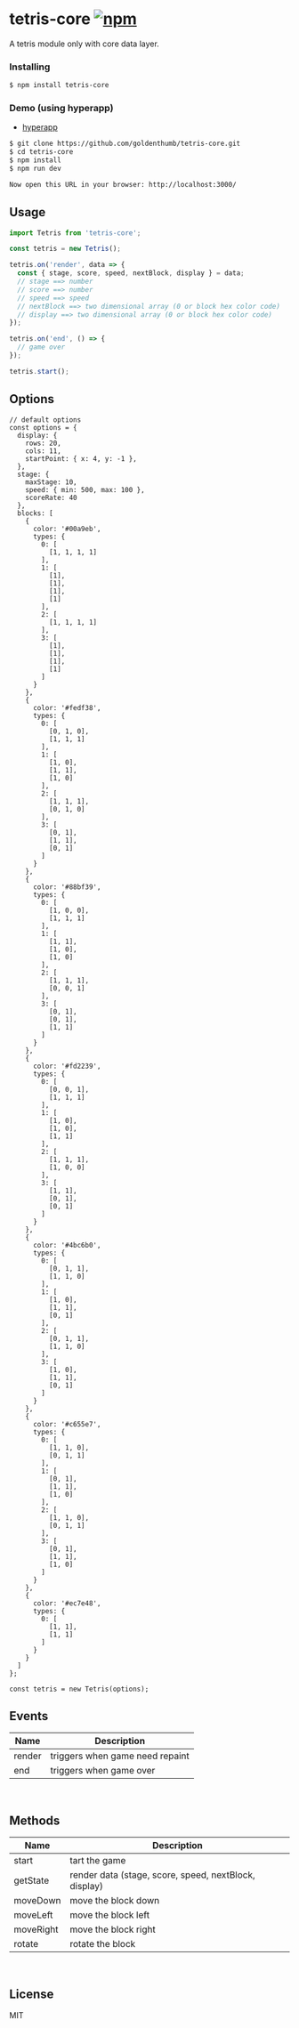 # tetris-core [![npm](https://img.shields.io/npm/v/tetris-core.svg)](https://www.npmjs.com/package/tetris-core)
A tetris module only with core data layer.

### Installing
```bash
$ npm install tetris-core
```

### Demo (using hyperapp)
- [hyperapp](https://www.npmjs.com/package/hyperapp)
```bash
$ git clone https://github.com/goldenthumb/tetris-core.git
$ cd tetris-core
$ npm install
$ npm run dev

Now open this URL in your browser: http://localhost:3000/
```

## Usage
```js
import Tetris from 'tetris-core';

const tetris = new Tetris();

tetris.on('render', data => {
  const { stage, score, speed, nextBlock, display } = data;
  // stage ==> number
  // score ==> number
  // speed ==> speed
  // nextBlock ==> two dimensional array (0 or block hex color code)
  // display ==> two dimensional array (0 or block hex color code)
});

tetris.on('end', () => {
  // game over
});

tetris.start();

```

## Options
```
// default options
const options = {
  display: {
    rows: 20, 
    cols: 11,
    startPoint: { x: 4, y: -1 },
  },
  stage: {
    maxStage: 10,
    speed: { min: 500, max: 100 },
    scoreRate: 40
  },
  blocks: [
    {
      color: '#00a9eb',
      types: {
        0: [
          [1, 1, 1, 1]
        ],
        1: [
          [1],
          [1],
          [1],
          [1]
        ],
        2: [
          [1, 1, 1, 1]
        ],
        3: [
          [1],
          [1],
          [1],
          [1]
        ]
      }
    },
    {
      color: '#fedf38',
      types: {
        0: [
          [0, 1, 0],
          [1, 1, 1]
        ],
        1: [
          [1, 0],
          [1, 1],
          [1, 0]
        ],
        2: [
          [1, 1, 1],
          [0, 1, 0]
        ],
        3: [
          [0, 1],
          [1, 1],
          [0, 1]
        ]
      }
    },
    {
      color: '#88bf39',
      types: {
        0: [
          [1, 0, 0],
          [1, 1, 1]
        ],
        1: [
          [1, 1],
          [1, 0],
          [1, 0]
        ],
        2: [
          [1, 1, 1],
          [0, 0, 1]
        ],
        3: [
          [0, 1],
          [0, 1],
          [1, 1]
        ]
      }
    },
    {
      color: '#fd2239',
      types: {
        0: [
          [0, 0, 1],
          [1, 1, 1]
        ],
        1: [
          [1, 0],
          [1, 0],
          [1, 1]
        ],
        2: [
          [1, 1, 1],
          [1, 0, 0]
        ],
        3: [
          [1, 1],
          [0, 1],
          [0, 1]
        ]
      }
    },
    {
      color: '#4bc6b0',
      types: {
        0: [
          [0, 1, 1],
          [1, 1, 0]
        ],
        1: [
          [1, 0],
          [1, 1],
          [0, 1]
        ],
        2: [
          [0, 1, 1],
          [1, 1, 0]
        ],
        3: [
          [1, 0],
          [1, 1],
          [0, 1]
        ]
      }
    },
    {
      color: '#c655e7',
      types: {
        0: [
          [1, 1, 0],
          [0, 1, 1]
        ],
        1: [
          [0, 1],
          [1, 1],
          [1, 0]
        ],
        2: [
          [1, 1, 0],
          [0, 1, 1]
        ],
        3: [
          [0, 1],
          [1, 1],
          [1, 0]
        ]
      }
    },
    {
      color: '#ec7e48',
      types: {
        0: [
          [1, 1],
          [1, 1]
        ]
      }
    }
  ]
};

const tetris = new Tetris(options);
```

## Events
|  Name  | Description                       |
|--------|-----------------------------------|
| render | triggers when game need repaint   |
| end    | triggers when game over           |
<br />

## Methods
|  Name     | Description                                           |
|-----------|-------------------------------------------------------|
| start     | tart the game                                         |
| getState  | render data (stage, score, speed, nextBlock, display) |          |
| moveDown  | move the block down                                   |
| moveLeft  | move the block left                                   |
| moveRight | move the block right                                  |
| rotate    | rotate the block                                      |
<br />

## License
MIT
